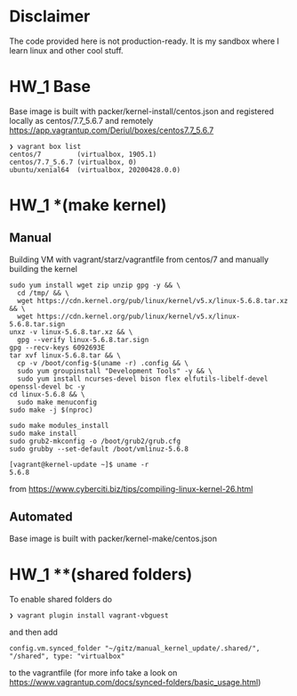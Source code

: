 # **Disclaimer**
The code provided here is not production-ready. It is my sandbox where I learn linux and other cool stuff.

# **HW_1 Base**
Base image is built with packer/kernel-install/centos.json and registered
locally as centos/7.7_5.6.7
and remotely https://app.vagrantup.com/Deriul/boxes/centos7.7_5.6.7
```
❯ vagrant box list
centos/7         (virtualbox, 1905.1)
centos/7.7_5.6.7 (virtualbox, 0)
ubuntu/xenial64  (virtualbox, 20200428.0.0)
```
# **HW_1 \*(make kernel)**
## **Manual**
Building VM with vagrant/starz/vagrantfile from centos/7 and manually building the kernel
```
sudo yum install wget zip unzip gpg -y && \
  cd /tmp/ && \
  wget https://cdn.kernel.org/pub/linux/kernel/v5.x/linux-5.6.8.tar.xz && \
  wget https://cdn.kernel.org/pub/linux/kernel/v5.x/linux-5.6.8.tar.sign
unxz -v linux-5.6.8.tar.xz && \
  gpg --verify linux-5.6.8.tar.sign
gpg --recv-keys 6092693E
tar xvf linux-5.6.8.tar && \
  cp -v /boot/config-$(uname -r) .config && \
  sudo yum groupinstall "Development Tools" -y && \
  sudo yum install ncurses-devel bison flex elfutils-libelf-devel openssl-devel bc -y
cd linux-5.6.8 && \
  sudo make menuconfig
sudo make -j $(nproc)
```
```
sudo make modules_install 
sudo make install
sudo grub2-mkconfig -o /boot/grub2/grub.cfg
sudo grubby --set-default /boot/vmlinuz-5.6.8
```
```
[vagrant@kernel-update ~]$ uname -r
5.6.8
```
from https://www.cyberciti.biz/tips/compiling-linux-kernel-26.html

## **Automated**
Base image is built with packer/kernel-make/centos.json

# **HW_1 \**(shared folders)**
To enable shared folders do
```
❯ vagrant plugin install vagrant-vbguest
```
and then add
```
config.vm.synced_folder "~/gitz/manual_kernel_update/.shared/", "/shared", type: "virtualbox"
```
to the vagrantfile (for more info take a look on https://www.vagrantup.com/docs/synced-folders/basic_usage.html)
